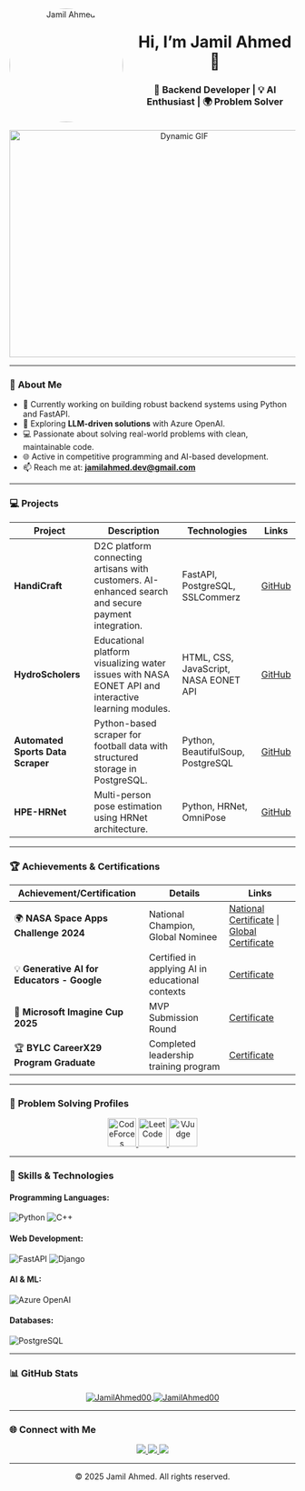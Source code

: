 <!-- HEADER SECTION -->
<div align="center" style="display: flex; align-items: center; justify-content: center;">
  <div>
    <img src="https://i.imgur.com/WoSZQkn.png" alt="Jamil Ahmed" width="200" height="200" style="border-radius: 50%; margin-right: 20px;">
  </div>
  <div>
    <h1>Hi, I’m Jamil Ahmed 👋</h1>
    <h3>🚀 Backend Developer | 💡 AI Enthusiast | 🌍 Problem Solver</h3>
  </div>
</div>

<!-- DYNAMIC GIF -->
<p align="center">
  <img src="https://media0.giphy.com/media/v1.Y2lkPTc5MGI3NjExOWs3NDNhZ3VrbG9mYmxrZnpqZ2pjeHF6d2ZwZWZtdWkxOGJpdGJlMiZlcD12MV9pbnRlcm5hbF9naWZfYnlfaWQmY3Q9Zw/93UOscPyDH8cdRfSaT/giphy.gif" alt="Dynamic GIF" width="600" height="400">
</p>

---

### 🌟 **About Me**
- 🔭 Currently working on building robust backend systems using Python and FastAPI.  
- 🌱 Exploring **LLM-driven solutions** with Azure OpenAI.  
- 💻 Passionate about solving real-world problems with clean, maintainable code.  
- 🌐 Active in competitive programming and AI-based development.  
- 📫 Reach me at: **jamilahmed.dev@gmail.com**  

---

### 💻 **Projects**
| Project                          | Description                                                                                         | Technologies                                 | Links                                                                 |
| -------------------------------- | --------------------------------------------------------------------------------------------------- | --------------------------------------------- | --------------------------------------------------------------------- |
| **HandiCraft**                   | D2C platform connecting artisans with customers. AI-enhanced search and secure payment integration.   | FastAPI, PostgreSQL, SSLCommerz                | [GitHub](https://github.com/JamilAhmed00/HandiCraft)                   |
| **HydroScholers**                | Educational platform visualizing water issues with NASA EONET API and interactive learning modules.   | HTML, CSS, JavaScript, NASA EONET API          | [GitHub](https://github.com/JamilAhmed00/HydroScholers)                |
| **Automated Sports Data Scraper** | Python-based scraper for football data with structured storage in PostgreSQL.                        | Python, BeautifulSoup, PostgreSQL              | [GitHub](https://github.com/JamilAhmed00/Web_Scrap_Field_World_Final_Project) |
| **HPE-HRNet**                    | Multi-person pose estimation using HRNet architecture.                                               | Python, HRNet, OmniPose                       | [GitHub](https://github.com/JamilAhmed00/HPE-HRNet)                    |

---

### 🏆 **Achievements & Certifications**
| Achievement/Certification                    | Details                                              | Links                                                                                              |
| --------------------------------------------- | ---------------------------------------------------- | -------------------------------------------------------------------------------------------------- |
| 🌍 **NASA Space Apps Challenge 2024**          | National Champion, Global Nominee                     | [National Certificate](https://drive.google.com/file/d/1tk6vuUjEhNkBsiYMF0BrkzaW-44yJBOp/view) \| [Global Certificate](https://drive.google.com/file/d/YourGlobalCertificateID/view) |
| 💡 **Generative AI for Educators - Google**     | Certified in applying AI in educational contexts       | [Certificate](https://skillshop.exceedlms.com/student/award/oLFsgqBxh4EbjM1n1CtMuy63)               |
| 🏅 **Microsoft Imagine Cup 2025**               | MVP Submission Round                                  | [Certificate](https://drive.google.com/file/d/170acx6TKK-Ara6ewaJgwTKYSGLekij1k/view)               |
| 🏆 **BYLC CareerX29 Program Graduate**          | Completed leadership training program                  | [Certificate](https://drive.google.com/file/d/1MG-KfqfPj2nhgX2rgwrgXPVeq-r8EyWr/view)               |

---

### 🧠 **Problem Solving Profiles**
<p align="center">
  <a href="https://codeforces.com/profile/Jamil-Ahmed" target="_blank">
    <img src="https://upload.wikimedia.org/wikipedia/commons/1/1d/Codeforces_logo.svg" alt="CodeForces" height="50">
  </a>
  <a href="https://leetcode.com/jamilahmediiuc/" target="_blank">
    <img src="https://upload.wikimedia.org/wikipedia/commons/1/19/LeetCode_logo_black.png" alt="LeetCode" height="50">
  </a>
  <a href="https://vjudge.net/user/JamilAhmed" target="_blank">
    <img src="https://avatars.githubusercontent.com/u/26116340?s=280&v=4" alt="VJudge" height="50">
  </a>
</p>

---

### 🔧 **Skills & Technologies**
#### **Programming Languages:**  
![Python](https://img.shields.io/badge/Python-3776AB?style=for-the-badge&logo=python&logoColor=white) 
![C++](https://img.shields.io/badge/C%2B%2B-00599C?style=for-the-badge&logo=c%2B%2B&logoColor=white)  

#### **Web Development:**  
![FastAPI](https://img.shields.io/badge/FastAPI-009688?style=for-the-badge&logo=fastapi&logoColor=white) 
![Django](https://img.shields.io/badge/Django-092E20?style=for-the-badge&logo=django&logoColor=white)  

#### **AI & ML:**  
![Azure OpenAI](https://img.shields.io/badge/Azure_OpenAI-0089D6?style=for-the-badge&logo=microsoft-azure&logoColor=white)  

#### **Databases:**  
![PostgreSQL](https://img.shields.io/badge/PostgreSQL-336791?style=for-the-badge&logo=postgresql&logoColor=white)  

---

### 📊 **GitHub Stats**
<p align="center">
    <a href="https://github-readme-stats.vercel.app/api?username=JamilAhmed00&show_icons=true&theme=dark&locale=en">
      <img align="center" src="https://github-readme-stats.vercel.app/api?username=JamilAhmed00&show_icons=true&theme=dark&locale=en" alt="JamilAhmed00" />
    </a>
    <a href="https://github-readme-stats.vercel.app/api/top-langs?username=JamilAhmed00&show_icons=true&theme=dark&locale=en&layout=compact">
      <img align="center" src="https://github-readme-stats.vercel.app/api/top-langs?username=JamilAhmed00&show_icons=true&theme=dark&locale=en&layout=compact" alt="JamilAhmed00" />
    </a>
</p>

---

### 🌐 **Connect with Me**
<p align="center">
  <a href="https://linkedin.com/in/jamilahmed01" target="_blank">
    <img src="https://img.shields.io/badge/LinkedIn-0077B5?style=for-the-badge&logo=linkedin&logoColor=white">
  </a>
  <a href="https://github.com/JamilAhmed00" target="_blank">
    <img src="https://img.shields.io/badge/GitHub-181717?style=for-the-badge&logo=github&logoColor=white">
  </a>
  <a href="mailto:jamilahmediiuc@gmail.com" target="_blank">
    <img src="https://img.shields.io/badge/Gmail-D14836?style=for-the-badge&logo=gmail&logoColor=white">
  </a>
</p>

---

<p align="center">© 2025 Jamil Ahmed. All rights reserved.</p>
